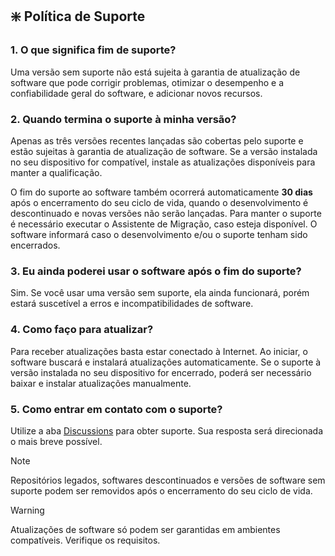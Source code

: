 ## :sparkle: Política de Suporte

### 1. O que significa fim de suporte?
Uma versão sem suporte não está sujeita à garantia de atualização de software que pode corrigir problemas, otimizar o desempenho e a confiabilidade geral do software, e adicionar novos recursos.

### 2. Quando termina o suporte à minha versão?
Apenas as três versões recentes lançadas são cobertas pelo suporte e estão sujeitas à garantia de atualização de software. Se a versão instalada no seu dispositivo for compatível, instale as atualizações disponíveis para manter a qualificação.

O fim do suporte ao software também ocorrerá automaticamente **30 dias** após o encerramento do seu ciclo de vida, quando o desenvolvimento é descontinuado e novas versões não serão lançadas. Para manter o suporte é necessário executar o Assistente de Migração, caso esteja disponível. O software informará caso o desenvolvimento e/ou o suporte tenham sido encerrados.

### 3. Eu ainda poderei usar o software após o fim do suporte?
Sim. Se você usar uma versão sem suporte, ela ainda funcionará, porém estará suscetível a erros e incompatibilidades de software.

### 4. Como faço para atualizar?
Para receber atualizações basta estar conectado à Internet. Ao iniciar, o software buscará e instalará atualizações automaticamente. Se o suporte à versão instalada no seu dispositivo for encerrado, poderá ser necessário baixar e instalar atualizações manualmente.

### 5. Como entrar em contato com o suporte?
Utilize a aba [Discussions](https://github.com/2uj1m28ohz/workflow/discussions) para obter suporte. Sua resposta será direcionada o mais breve possível.

> [!NOTE]
> Repositórios legados, softwares descontinuados e versões de software sem suporte podem ser removidos após o encerramento do seu ciclo de vida.

> [!WARNING]
> Atualizações de software só podem ser garantidas em ambientes compatíveis. Verifique os requisitos.
